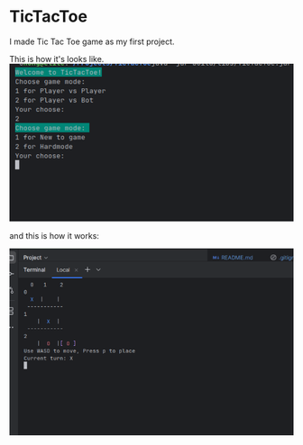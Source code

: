 # TicTacToe
I made Tic Tac Toe game as my first project.

This is how it's looks like.
![Demo](./img/first_look.png)

and this is how it works:

![Demo](./img/showplaying.png)